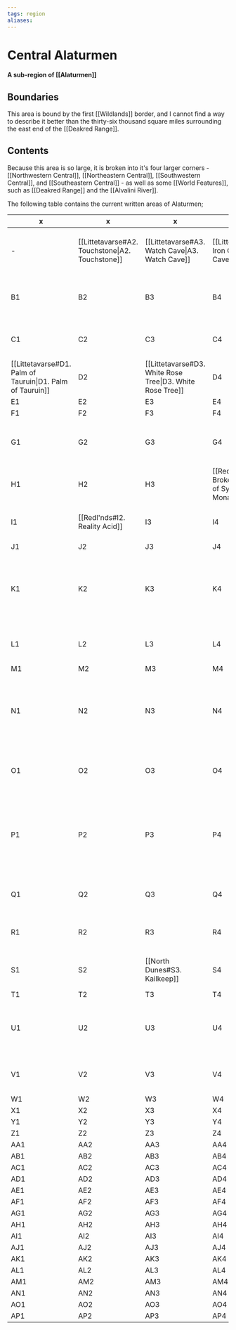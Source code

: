 ```yaml
---
tags: region
aliases:
---
```

# Central Alaturmen
#### A sub-region of [[Alaturmen]]
## Boundaries
This area is bound by the first [[Wildlands]] border, and I cannot find a way to describe it better than the thirty-six thousand square miles surrounding the east end of the [[Deakred Range]].

## Contents
Because this area is so large, it is broken into it's four larger corners - [[Northwestern Central]], [[Northeastern Central]], [[Southwestern Central]], and [[Southeastern Central]] - as well as some [[World Features]], such as [[Deakred Range]] and the [[Alvalini River]].

The following table contains the current written areas of Alaturmen;

| x                                                         | x                                               | x                                                         | x                                                         | x                                             | x   | x   | x                                                                                 | x   | x                                                     | x    | x    | x                                                  | x                                                     | x                                               | x                                           | x                                      | x                                                                              | x                                             | x                                                   | x                                                     | x                                                 | x                                              | x                                     | x    | x                                                                                | x                                            | x    | x                                           | x    | x    | x                                        |
| --------------------------------------------------------- | ----------------------------------------------- | --------------------------------------------------------- | --------------------------------------------------------- | --------------------------------------------- | --- | --- | --------------------------------------------------------------------------------- | --- | ----------------------------------------------------- | ---- | ---- | -------------------------------------------------- | ----------------------------------------------------- | ----------------------------------------------- | ------------------------------------------- | -------------------------------------- | ------------------------------------------------------------------------------ | --------------------------------------------- | --------------------------------------------------- | ----------------------------------------------------- | ------------------------------------------------- | ---------------------------------------------- | ------------------------------------- | ---- | -------------------------------------------------------------------------------- | -------------------------------------------- | ---- | ------------------------------------------- | ---- | ---- | ---------------------------------------- |
| -                                                         | [[Littetavarse#A2. Touchstone\|A2. Touchstone]] | [[Littetavarse#A3. Watch Cave\|A3. Watch Cave]]           | [[Littetavarse#A4. Iron Cave\|A4. Iron Cave]]             | A5                                            | A6  | A7  | A8                                                                                | A9  | [[Firelight Sea#A10. Seaside Haven]]                  | A11  | A12  | A13                                                | A14                                                   | A15                                             | A16                                         | A17                                    | A18                                                                            | A19                                           | A20                                                 | [[Arthur's Prairie#A21. Dwarf-Hobgoblin Battlefield]] | A22                                               | A23                                            | A24                                   | A25  | A26                                                                              | A27                                          | A28  | A29                                         | A30  | A31  | A32                                      |
| B1                                                        | B2                                              | B3                                                        | B4                                                        | B5                                            | B6  | B7  | B8                                                                                | B9  | [[Firelight Sea#B10. Hektor's Keep (visible)]]        | B11  | B12  | B13                                                | B14                                                   | B15                                             | B16                                         | B17                                    | B18                                                                            | B19                                           | B20                                                 | B21                                                   | B22                                               | B23                                            | B24                                   | B25  | B26                                                                              | B27                                          | B28  | B29                                         | B30  | B31  | B32                                      |
| C1                                                        | C2                                              | C3                                                        | C4                                                        | [[Littetavarse#C5. Bonesheet\|C5. Bonesheet]] | C6  | C7  | C8                                                                                | C9  | C10                                                   | C11  | C12  | C13                                                | [[Firelight Sea#C14. Kakurak's Lair]]                 | [[Enlitte Ambonas#C15. Frost Giant Haven]]      | C16                                         | C17                                    | C18                                                                            | C19                                           | C20                                                 | C21                                                   | C22                                               | [[Arthur's Prairie#C23. Raging Fog (visible)]] | [[Illburn Forest#C24. Wolverine Den]] | C25  | C26                                                                              | C27                                          | C28  | C29                                         | C30  | C31  | C32                                      |
| [[Littetavarse#D1. Palm of Tauruin\|D1. Palm of Tauruin]] | D2                                              | [[Littetavarse#D3. White Rose Tree\|D3. White Rose Tree]] | D4                                                        | D5                                            | D6  | D7  | D8                                                                                | D9  | D10                                                   | D11  | D12  | D13                                                | D14                                                   | D15                                             | D16                                         | D17                                    | D18                                                                            | D19                                           | D20                                                 | D21                                                   | D22                                               | [[Illburn Forest#D23. Rabid Mystics]]          | D24                                   | D25  | D26                                                                              | D27                                          | D28  | D29                                         | D30  | D31  | D32                                      |
| E1                                                        | E2                                              | E3                                                        | E4                                                        | E5                                            | E6  | E7  | E8                                                                                | E9  | E10                                                   | E11  | E12  | E13                                                | E14                                                   | E15                                             | E16                                         | E17                                    | E18                                                                            | E19                                           | E20                                                 | E21                                                   | E22                                               | E23                                            | E24                                   | E25  | E26                                                                              | E27                                          | E28  | E29                                         | E30  | E31  | E32                                      |
| F1                                                        | F2                                              | F3                                                        | F4                                                        | F5                                            | F6  | F7  | F8                                                                                | F9  | F10                                                   | F11  | F12  | F13                                                | F14                                                   | F15                                             | F16                                         | F17                                    | F18                                                                            | F19                                           | F20                                                 | F21                                                   | F22                                               | F23                                            | F24                                   | F25  | F26                                                                              | F27                                          | D28  | F29                                         | F30  | F31  | F32                                      |
| G1                                                        | G2                                              | G3                                                        | G4                                                        | G5                                            | G6  | G7  | G8                                                                                | G9  | G10                                                   | G11  | G12  | G13                                                | G14                                                   | G15                                             | G16                                         | G17                                    | G18                                                                            | G19                                           | [[Arthur's Prairie#G20. Cenvan Lookouts (visible)]] | G21                                                   | G22                                               | G23                                            | G24                                   | G25  | G26                                                                              | G27                                          | G28  | G29                                         | G30  | G31  | [[Illburn Forest#G32. Illburn Symbiote]] |
| H1                                                        | H2                                              | H3                                                        | [[Redl'nds#H4. Broken Markings of Sylas, Winter Monarch]] | H5                                            | H6  | H7  | H8                                                                                | H9  | H10                                                   | H11  | H12  | H13                                                | H14                                                   | H15                                             | [[Central Holyl'nd#H16. The Old (visible)]] | H17                                    | H18                                                                            | H19                                           | H20                                                 | H21                                                   | H22                                               | H23                                            | H24                                   | H25  | H26                                                                              | H27                                          | H28  | H29                                         | H30  | H31  | H32                                      |
| I1                                                        | [[Redl'nds#I2. Reality Acid]]                   | I3                                                        | I4                                                        | I5                                            | I6  | I7  | I8                                                                                | I9  | I10                                                   | I11  | I12  | I13                                                | I14                                                   | I15                                             | [[Central Holyl'nd#I16. Silent Clearing]]   | I17                                    | I18                                                                            | I19                                           | I20                                                 | I21                                                   | I22                                               | [[Arthur's Prairie#I23. Dawnfluke Cabins]]     | I24                                   | I25  | I26                                                                              | I27                                          | I28  | I29                                         | I30  | I31  | I32                                      |
| J1                                                        | J2                                              | J3                                                        | J4                                                        | J5                                            | J6  | J7  | J8                                                                                | J9  | J10                                                   | J11  | J12  | J13                                                | J14                                                   | J15                                             | J16                                         | J17                                    | J18                                                                            | J19                                           | J20                                                 | J21                                                   | J22                                               | J23                                            | J24                                   | J25  | J26                                                                              | J27                                          | J28  | J29                                         | J30  | J31  | J32                                      |
| K1                                                        | K2                                              | K3                                                        | K4                                                        | [[Litteortosta#K5. The Hunter's Siltdrop]]    | K6  | K7  | K8                                                                                | K9  | K10                                                   | K11  | K12  | K13                                                | K14                                                   | K15                                             | K16                                         | K17                                    | K18                                                                            | K19                                           | K20                                                 | K21                                                   | [[Arthur's Prairie#K22. Old Stickfinger's Cabin]] | K23                                            | K24                                   | K25  | [[Arthur's Prairie#K26. Chapter-House Constantia of Arthur's Knights (visible)]] | K27                                          | K28  | K29                                         | K30  | K31  | K32                                      |
| L1                                                        | L2                                              | L3                                                        | L4                                                        | L5                                            | L6  | L7  | L8                                                                                | L9  | L10                                                   | L11  | L12  | L13                                                | L14                                                   | L15                                             | L16                                         | L17                                    | L18                                                                            | L19                                           | L20                                                 | L21                                                   | L22                                               | L23                                            | L24                                   | L25  | L26                                                                              | L27                                          | L28  | [[Arthur's Prairie#L29. Unseelie Mush-pit]] | L30  | L31  | L32                                      |
| M1                                                        | M2                                              | M3                                                        | M4                                                        | M5                                            | M6  | M7  | M8                                                                                | M9  | M10                                                   | M11  | M12  | M13                                                | M14                                                   | M15                                             | M16                                         | M17                                    | M18                                                                            | M19                                           | M20                                                 | M21                                                   | M22                                               | M23                                            | M24                                   | M25  | M26                                                                              | M27                                          | M28  | M29                                         | M30  | M31  | M32                                      |
| N1                                                        | N2                                              | N3                                                        | N4                                                        | N5                                            | N6  | N7  | N8                                                                                | N9  | N10                                                   | N11  | N12  | N13                                                | N14                                                   | N15                                             | N16                                         | N17                                    | [[Arthur's Prairie#N18. Chapter-House Delectus of Arthur's Knights (visible)]] | N19                                           | N20                                                 | N21                                                   | N22                                               | N23                                            | N24                                   | N25  | N26                                                                              | N27                                          | N28  | N29                                         | N30  | N31  | N32                                      |
| O1                                                        | O2                                              | O3                                                        | O4                                                        | [[Litteortosta#O5. Way-Spirit Clearing]]      | O6  | O7  | O8                                                                                | O9  | O10                                                   | O11  | O12  | O13                                                | O14                                                   | O15                                             | O16                                         | [[Arthur's Prairie#O17. Pig's Burial]] | O18                                                                            | O19                                           | O20                                                 | O21                                                   | O22                                               | O23                                            | O24                                   | O25  | O26                                                                              | [[Arthur's Prairie#O27. Phase Spider Nests]] | O28  | O29                                         | O30  | O31  | O32                                      |
| P1                                                        | P2                                              | P3                                                        | P4                                                        | P5                                            | P6  | P7  | [[Deakred Range#P8. Groundiki , Cave of Wonder, Hall of Silver & Lead (visible)]] | P9  | P10                                                   | P11  | P12  | P13                                                | P14                                                   | P15                                             | P16                                         | P17                                    | P18                                                                            | [[Arthur's Prairie#P19. Nature-growth Altar]] | P20                                                 | P21                                                   | P22                                               | P23                                            | P24                                   | P25  | P26                                                                              | P27                                          | P28  | P29                                         | P30  | P31  | P32                                      |
| Q1                                                        | Q2                                              | Q3                                                        | Q4                                                        | Q5                                            | Q6  | Q7  | Q8                                                                                | Q9  | Q10                                                   | Q11  | Q12  | Q13                                                | Q14                                                   | Q15                                             | [[Arthur's Prairie#Q16. "A Religious Man"]] | Q17                                    | Q18                                                                            | Q19                                           | Q20                                                 | Q21                                                   | Q22                                               | Q23                                            | Q24                                   | Q25  | [[Arthur's Prairie#Q26. Rootlake Monster]]                                       | Q27                                          | Q28  | Q29                                         | Q30  | Q31  | Q32                                      |
| R1                                                        | R2                                              | R3                                                        | R4                                                        | R5                                            | R6  | R7  | R8                                                                                | R9  | R10                                                   | R11  | R12  | [[Sinazel Ambonas#R13. Statue of a Dying Warrior]] | R14                                                   | R15                                             | R16                                         | R17                                    | R18                                                                            | R19                                           | R20                                                 | R21                                                   | R22                                               | R23                                            | R24                                   | R25  | R26                                                                              | R27                                          | R28  | R29                                         | R30  | R31  | R32                                      |
| S1                                                        | S2                                              | [[North Dunes#S3. Kailkeep]]                              | S4                                                        | S5                                            | S6  | S7  | S8                                                                                | S9  | S10                                                   | S11  | S12  | S13                                                | S14                                                   | [[Deakred Range#S15. Den of the Arstovich]]     | S16                                         | S17                                    | S18                                                                            | S19                                           | S20                                                 | S21                                                   | S22                                               | S23                                            | S24                                   | S25  | S26                                                                              | S27                                          | S28  | S29                                         | S30  | S31  | S32                                      |
| T1                                                        | T2                                              | T3                                                        | T4                                                        | T5                                            | T6  | T7  | T8                                                                                | T9  | T10                                                   | T11  | T12  | T13                                                | T14                                                   | T15                                             | T16                                         | T17                                    | T18                                                                            | T19                                           | T20                                                 | T21                                                   | T22                                               | T23                                            | T24                                   | T25  | T26                                                                              | T27                                          | T28  | T29                                         | T30  | T31  | T32                                      |
| U1                                                        | U2                                              | U3                                                        | U4                                                        | U5                                            | U6  | U7  | U8                                                                                | U9  | [[Red Hills#U10. Small Anti-Isolationism Party Cave]] | U11  | U12  | U13                                                | [[Deakred Range#U14. Lake of Eternal Life (visible)]] | U15                                             | U16                                         | U17                                    | U18                                                                            | U19                                           | U20                                                 | U21                                                   | U22                                               | [[Arthur's Prairie#U23. Worthy Knight]]        | U24                                   | U25  | U26                                                                              | U27                                          | U28  | U29                                         | U30  | U31  | U32                                      |
| V1                                                        | V2                                              | V3                                                        | V4                                                        | V5                                            | V6  | V7  | V8                                                                                | V9  | V10                                                   | V11  | V12  | V13                                                | V14                                                   | [[Deakred Range#V15. Coalition City (visible)]] | V16                                         | V17                                    | V18                                                                            | V19                                           | V20                                                 | V21                                                   | V22                                               | V23                                            | V24                                   | V25  | V26                                                                              | V27                                          | V28  | V29                                         | V30  | V31  | V32                                      |
| W1                                                        | W2                                              | W3                                                        | W4                                                        | W5                                            | W6  | W7  | W8                                                                                | W9  | W10                                                   | W11  | W12  | W13                                                | W14                                                   | W15                                             | W16                                         | W17                                    | W18                                                                            | W19                                           | W20                                                 | W21                                                   | W22                                               | W23                                            | W24                                   | W25  | W26                                                                              | W27                                          | W28  | W29                                         | W30  | W31  | W32                                      |
| X1                                                        | X2                                              | X3                                                        | X4                                                        | X5                                            | X6  | X7  | X8                                                                                | X9  | X10                                                   | X11  | X12  | X13                                                | X14                                                   | X15                                             | X16                                         | X17                                    | X18                                                                            | X19                                           | X20                                                 | X21                                                   | X22                                               | X23                                            | X24                                   | X25  | X26                                                                              | X27                                          | X28  | X29                                         | X30  | X31  | X32                                      |
| Y1                                                        | Y2                                              | Y3                                                        | Y4                                                        | Y5                                            | Y6  | Y7  | Y8                                                                                | Y9  | Y10                                                   | Y11  | Y12  | Y13                                                | Y14                                                   | Y15                                             | Y16                                         | Y17                                    | Y18                                                                            | Y19                                           | Y20                                                 | Y21                                                   | Y22                                               | Y23                                            | Y24                                   | Y25  | Y26                                                                              | Y27                                          | Y28  | Y29                                         | Y30  | Y31  | Y32                                      |
| Z1                                                        | Z2                                              | Z3                                                        | Z4                                                        | Z5                                            | Z6  | Z7  | Z8                                                                                | Z9  | Z10                                                   | Z11  | Z12  | Z13                                                | Z14                                                   | Z15                                             | Z16                                         | Z17                                    | Z18                                                                            | Z19                                           | Z20                                                 | Z21                                                   | Z22                                               | Z23                                            | Z24                                   | Z25  | Z26                                                                              | Z27                                          | Z28  | Z29                                         | Z30  | Z31  | Z32                                      |
| AA1                                                       | AA2                                             | AA3                                                       | AA4                                                       | AA5                                           | AA6 | AA7 | AA8                                                                               | AA9 | AA10                                                  | AA11 | AA12 | AA13                                               | AA14                                                  | AA15                                            | AA16                                        | AA17                                   | AA18                                                                           | AA19                                          | AA20                                                | AA21                                                  | AA22                                              | AA23                                           | AA24                                  | AA25 | AA26                                                                             | AA27                                         | AA28 | AA29                                        | AA30 | AA31 | AA32                                     |
| AB1                                                       | AB2                                             | AB3                                                       | AB4                                                       | AB5                                           | AB6 | AB7 | AB8                                                                               | AB9 | AB10                                                  | AB11 | AB12 | AB13                                               | AB14                                                  | AB15                                            | AB16                                        | AB17                                   | AB18                                                                           | AB19                                          | AB20                                                | AB21                                                  | AB22                                              | AB23                                           | AB24                                  | AB25 | AB26                                                                             | AB27                                         | AB28 | AB29                                        | AB30 | AB31 | AB32                                     |
| AC1                                                       | AC2                                             | AC3                                                       | AC4                                                       | AC5                                           | AC6 | AC7 | AC8                                                                               | AC9 | AC10                                                  | AC11 | AC12 | AC13                                               | AC14                                                  | AC15                                            | AC16                                        | AC17                                   | AC18                                                                           | AC19                                          | AC20                                                | AC21                                                  | AC22                                              | AC23                                           | AC24                                  | AC25 | AC26                                                                             | AC27                                         | AC28 | AC29                                        | AC30 | AC31 | AC32                                     |
| AD1                                                       | AD2                                             | AD3                                                       | AD4                                                       | AD5                                           | AD6 | AD7 | AD8                                                                               | AD9 | AD10                                                  | AD11 | AD12 | AD13                                               | AD14                                                  | AD15                                            | AD16                                        | AD17                                   | AD18                                                                           | AD19                                          | AD20                                                | AD21                                                  | AD22                                              | AD23                                           | AD24                                  | AD25 | AD26                                                                             | AD27                                         | AD28 | AD29                                        | AD30 | AD31 | AD32                                     |
| AE1                                                       | AE2                                             | AE3                                                       | AE4                                                       | AE5                                           | AE6 | AE7 | AE8                                                                               | AE9 | AE10                                                  | AE11 | AE12 | AE13                                               | AE14                                                  | AE15                                            | AE16                                        | AE17                                   | AE18                                                                           | AE19                                          | AE20                                                | AE21                                                  | AE22                                              | AE23                                           | AE24                                  | AE25 | AE26                                                                             | AE27                                         | AE28 | AE29                                        | AE30 | AE31 | AE32                                     |
| AF1                                                       | AF2                                             | AF3                                                       | AF4                                                       | AF5                                           | AF6 | AF7 | AF8                                                                               | AF9 | AF10                                                  | AF11 | AF12 | AF13                                               | AF14                                                  | AF15                                            | AF16                                        | AF17                                   | AF18                                                                           | AF19                                          | AF20                                                | AF21                                                  | AF22                                              | AF23                                           | AF24                                  | AF25 | AF26                                                                             | AF27                                         | AF28 | AF29                                        | AF30 | AF31 | AF32                                     |
| AG1                                                       | AG2                                             | AG3                                                       | AG4                                                       | AG5                                           | AG6 | AG7 | AG8                                                                               | AG9 | AG10                                                  | AG11 | AG12 | AG13                                               | AG14                                                  | AG15                                            | AG16                                        | AG17                                   | AG18                                                                           | AG19                                          | AG20                                                | AG21                                                  | AG22                                              | AG23                                           | AG24                                  | AG25 | AG26                                                                             | AG27                                         | AG28 | AG29                                        | AG30 | AG31 | AG32                                     |
| AH1                                                       | AH2                                             | AH3                                                       | AH4                                                       | AH5                                           | AH6 | AH7 | AH8                                                                               | AH9 | AH10                                                  | AH11 | AH12 | AH13                                               | AH14                                                  | AH15                                            | AH16                                        | AH17                                   | AH18                                                                           | AH19                                          | AH20                                                | AH21                                                  | AH22                                              | AH23                                           | AH24                                  | AH25 | AH26                                                                             | AH27                                         | AH28 | AH29                                        | AH30 | AH31 | AH32                                     |
| AI1                                                       | AI2                                             | AI3                                                       | AI4                                                       | AI5                                           | AI6 | AI7 | AI8                                                                               | AI9 | AI10                                                  | AI11 | AI12 | AI13                                               | AI14                                                  | AI15                                            | AI16                                        | AI17                                   | AI18                                                                           | AI19                                          | AI20                                                | AI21                                                  | AI22                                              | AI23                                           | AI24                                  | AI25 | AI26                                                                             | AI27                                         | AI28 | AI29                                        | AI30 | AI31 | AI32                                     |
| AJ1                                                       | AJ2                                             | AJ3                                                       | AJ4                                                       | AJ5                                           | AJ6 | AJ7 | AJ8                                                                               | AJ9 | AJ10                                                  | AJ11 | AJ12 | AJ13                                               | AJ14                                                  | AJ15                                            | AJ16                                        | AJ17                                   | AJ18                                                                           | AJ19                                          | AJ20                                                | AJ21                                                  | AJ22                                              | AJ23                                           | AJ24                                  | AJ25 | AJ26                                                                             | AJ27                                         | AJ28 | AJ29                                        | AJ30 | AJ31 | AJ32                                     |
| AK1                                                       | AK2                                             | AK3                                                       | AK4                                                       | AK5                                           | AK6 | AK7 | AK8                                                                               | AK9 | AK10                                                  | AK11 | AK12 | AK13                                               | AK14                                                  | AK15                                            | AK16                                        | AK17                                   | AK18                                                                           | AK19                                          | AK20                                                | AK21                                                  | AK22                                              | AK23                                           | AK24                                  | AK25 | AK26                                                                             | AK27                                         | AK28 | AK29                                        | AK30 | AK31 | AK32                                     |
| AL1                                                       | AL2                                             | AL3                                                       | AL4                                                       | AL5                                           | AL6 | AL7 | AL8                                                                               | AL9 | AL10                                                  | AL11 | AL12 | AL13                                               | AL14                                                  | AL15                                            | AL16                                        | AL17                                   | AL18                                                                           | AL19                                          | AL20                                                | AL21                                                  | AL22                                              | AL23                                           | AL24                                  | AL25 | AL26                                                                             | AL27                                         | AL28 | AL29                                        | AL30 | AL31 | AL32                                     |
| AM1                                                       | AM2                                             | AM3                                                       | AM4                                                       | AM5                                           | AM6 | AM7 | AM8                                                                               | AM9 | AM10                                                  | AM11 | AM12 | AM13                                               | AM14                                                  | AM15                                            | AM16                                        | AM17                                   | AM18                                                                           | AM19                                          | AM20                                                | AM21                                                  | AM22                                              | AM23                                           | AM24                                  | AM25 | AM26                                                                             | AM27                                         | AM28 | AM29                                        | AM30 | AM31 | AM32                                     |
| AN1                                                       | AN2                                             | AN3                                                       | AN4                                                       | AN5                                           | AN6 | AN7 | AN8                                                                               | AN9 | AN10                                                  | AN11 | AN12 | AN13                                               | AN14                                                  | AN15                                            | AN16                                        | AN17                                   | AN18                                                                           | AN19                                          | AN20                                                | AN21                                                  | AN22                                              | AN23                                           | AN24                                  | AN25 | AN26                                                                             | AN27                                         | AN28 | AN29                                        | AN30 | AN31 | AN32                                     |
| AO1                                                       | AO2                                             | AO3                                                       | AO4                                                       | AO5                                           | AO6 | AO7 | AO8                                                                               | AO9 | AO10                                                  | AO11 | AO12 | AO13                                               | AO14                                                  | AO15                                            | AO16                                        | AO17                                   | AO18                                                                           | AO19                                          | AO20                                                | AO21                                                  | AO22                                              | AO23                                           | AO24                                  | AO25 | AO26                                                                             | AO27                                         | AO28 | AO29                                        | AO30 | AO31 | AO32                                     |
| AP1                                                       | AP2                                             | AP3                                                       | AP4                                                       | AP5                                           | AP6 | AP7 | AP8                                                                               | AP9 | AP10                                                  | AP11 | AP12 | AP13                                               | AP14                                                  | AP15                                            | AP16                                        | AP17                                   | AP18                                                                           | AP19                                          | AP20                                                | AP21                                                  | AP22                                              | AP23                                           | AP24                                  | AP25 | AP26                                                                             | AP27                                         | AP28 | AP29                                        | AP30 | AP31 | AP32                                     |
